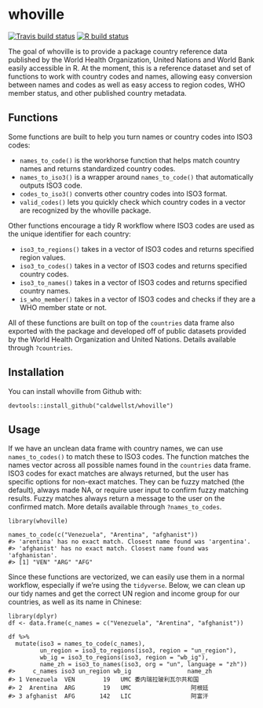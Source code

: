
<!-- README.md is generated from README.Rmd. Please edit that file -->

whoville
========

<!-- badges: start -->

[![Travis build
status](https://travis-ci.com/caldwellst/whoville.svg?branch=master)](https://travis-ci.com/caldwellst/whoville)
[![R build
status](https://github.com/caldwellst/whoville/workflows/R-CMD-check/badge.svg)](https://github.com/caldwellst/whoville/actions)
<!-- badges: end -->

The goal of whoville is to provide a package country reference data
published by the World Health Organization, United Nations and World
Bank easily accessible in R. At the moment, this is a reference dataset
and set of functions to work with country codes and names, allowing easy
conversion between names and codes as well as easy access to region
codes, WHO member status, and other published country metadata.

Functions
---------

Some functions are built to help you turn names or country codes into
ISO3 codes:

-   `names_to_code()` is the workhorse function that helps match country
    names and returns standardized country codes.
-   `names_to_iso3()` is a wrapper around `names_to_code()` that
    automatically outputs ISO3 code.
-   `codes_to_iso3()` converts other country codes into ISO3 format.
-   `valid_codes()` lets you quickly check which country codes in a
    vector are recognized by the whoville package.

Other functions encourage a tidy R workflow where ISO3 codes are used as
the unique identifier for each country:

-   `iso3_to_regions()` takes in a vector of ISO3 codes and returns
    specified region values.
-   `iso3_to_codes()` takes in a vector of ISO3 codes and returns
    specified country codes.
-   `iso3_to_names()` takes in a vector of ISO3 codes and returns
    specified country names.
-   `is_who_member()` takes in a vector of ISO3 codes and checks if they
    are a WHO member state or not.

All of these functions are built on top of the `countries` data frame
also exported with the package and developed off of public datasets
provided by the World Health Organization and United Nations. Details
available through `?countries`.

Installation
------------

You can install whoville from Github with:

    devtools::install_github("caldwellst/whoville")

Usage
-----

If we have an unclean data frame with country names, we can use
`names_to_codes()` to match these to ISO3 codes. The function matches
the names vector across all possible names found in the `countries` data
frame. ISO3 codes for exact matches are always returned, but the user
has specific options for non-exact matches. They can be fuzzy matched
(the default), always made NA, or require user input to confirm fuzzy
matching results. Fuzzy matches always return a message to the user on
the confirmed match. More details available through `?names_to_codes`.

    library(whoville)

    names_to_code(c("Venezuela", "Arentina", "afghanist"))
    #> 'arentina' has no exact match. Closest name found was 'argentina'.
    #> 'afghanist' has no exact match. Closest name found was 'afghanistan'.
    #> [1] "VEN" "ARG" "AFG"

Since these functions are vectorized, we can easily use them in a normal
workflow, especially if we’re using the `tidyverse`. Below, we can clean
up our tidy names and get the correct UN region and income group for our
countries, as well as its name in Chinese:

    library(dplyr)
    df <- data.frame(c_names = c("Venezuela", "Arentina", "afghanist"))

    df %>%
      mutate(iso3 = names_to_code(c_names),
             un_region = iso3_to_regions(iso3, region = "un_region"),
             wb_ig = iso3_to_regions(iso3, region = "wb_ig"),
             name_zh = iso3_to_names(iso3, org = "un", language = "zh"))
    #>     c_names iso3 un_region wb_ig                name_zh
    #> 1 Venezuela  VEN        19   UMC 委内瑞拉玻利瓦尔共和国
    #> 2  Arentina  ARG        19   UMC                 阿根廷
    #> 3 afghanist  AFG       142   LIC                 阿富汗

